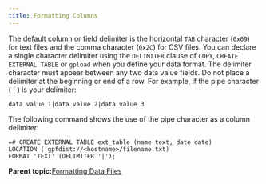 ```yaml
---
title: Formatting Columns 
---
```


The default column or field delimiter is the horizontal `TAB` character \(`0x09`\) for text files and the comma character \(`0x2C`\) for CSV files. You can declare a single character delimiter using the `DELIMITER` clause of `COPY`, `CREATE EXTERNAL TABLE` or `gpload` when you define your data format. The delimiter character must appear between any two data value fields. Do not place a delimiter at the beginning or end of a row. For example, if the pipe character \( \| \) is your delimiter:

```
data value 1|data value 2|data value 3

```

The following command shows the use of the pipe character as a column delimiter:

```
=# CREATE EXTERNAL TABLE ext_table (name text, date date)
LOCATION ('gpfdist://<hostname>/filename.txt)
FORMAT 'TEXT' (DELIMITER '|');

```

**Parent topic:**[Formatting Data Files](../../load/topics/g-formatting-data-files.html)

